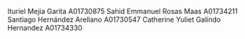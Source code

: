 Ituriel Mejia Garita A01730875
Sahid Emmanuel Rosas Maas A01734211
Santiago Hernández Arellano A01730547
Catherine Yuliet Galindo Hernandez A01734330